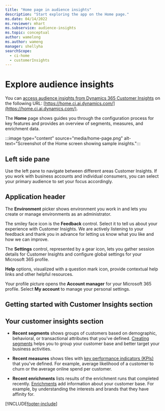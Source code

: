 ```yaml
---
title: "Home page in audience insights"
description: "Start exploring the app on the Home page."
ms.date: 04/14/2022
ms.reviewer: mhart
ms.subservice: audience-insights
ms.topic: conceptual
author: wamelong
ms.author: wameng
manager: shellyha
searchScope: 
  - ci-home
  - customerInsights
---
```


# Explore audience insights

You can [access audience insights from Dynamics 365 Customer Insights](https://home.ci.ai.dynamics.com/) on the following URL: [https://home.ci.ai.dynamics.com/](https://home.ci.ai.dynamics.com/).

The **Home** page shows guides you through the configuration process for key features and provides an overview of segments, measures, and enrichment data.

:::image type="content" source="media/home-page.png" alt-text="Screenshot of the Home screen showing sample insights.":::

## Left side pane

Use the left pane to navigate between different areas Customer Insights. If you work with business accounts and individual consumers, you can select your primary audience to set your focus accordingly. 

## Application header

The **Environment** picker shows environment you work in and lets you create or manage environments as an administrator.

The smiley face icon is the **Feedback** control. Select it to tell us about your experience with Customer Insights. We are actively listening to your feedback and thank you in advance for letting us know what you like and how we can improve.

The **Settings** control, represented by a gear icon, lets you gather session details for Customer Insights and configure global settings for your Microsoft 365 profile. 

**Help** options, visualized with a question mark icon, provide contextual help links and other helpful resources.

Your profile picture opens the **Account manager** for your Microsoft 365 profile. Select **My account** to manage your personal settings.

## Getting started with Customer Insights section



## Your customer insights section

- **Recent segments** shows groups of customers based on demographic, behavioral, or transactional attributes that you've defined. [Creating segments](segments.md) helps you to group your customer base and better target your business activities.

- **Recent measures** shows tiles with [key performance indicators (KPIs)](measures.md) that you've defined. For example, average likelihood of a customer to churn or the average online spend per customer.

- **Recent enrichments** lists results of the enrichment runs that completed recently. [Enrichments](enrichment-hub.md) add information about your customer base. For example, by understanding the interests and brands that they have affinity for.


[!INCLUDE[footer-include](../includes/footer-banner.md)]
